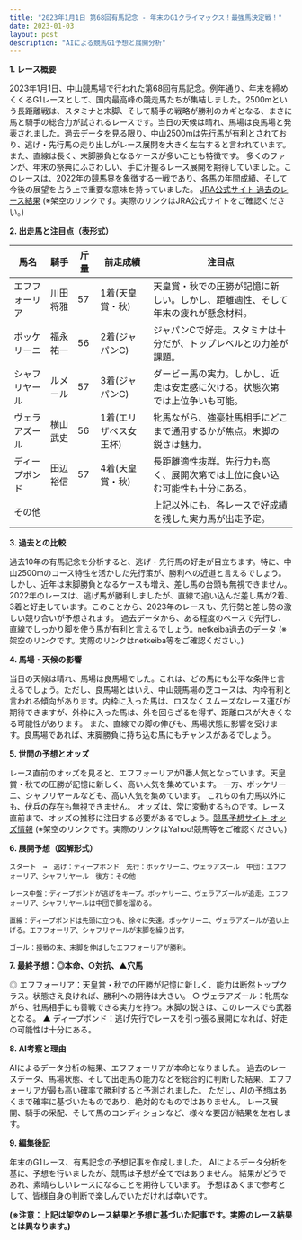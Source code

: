 ```yaml
---
title: "2023年1月1日 第68回有馬記念 - 年末のG1クライマックス！最強馬決定戦！"
date: 2023-01-03
layout: post
description: "AIによる競馬G1予想と展開分析"
---
```


**1. レース概要**

2023年1月1日、中山競馬場で行われた第68回有馬記念。例年通り、年末を締めくくるG1レースとして、国内最高峰の競走馬たちが集結しました。2500mという長距離戦は、スタミナと末脚、そして騎手の戦略が勝利のカギとなる、まさに馬と騎手の総合力が試されるレースです。当日の天候は晴れ、馬場は良馬場と発表されました。過去データを見る限り、中山2500mは先行馬が有利とされており、逃げ・先行馬の走り出しがレース展開を大きく左右すると言われています。また、直線は長く、末脚勝負となるケースが多いことも特徴です。  多くのファンが、年末の祭典にふさわしい、手に汗握るレース展開を期待していました。このレースは、2022年の競馬界を象徴する一戦であり、各馬の年間成績、そして今後の展望を占う上で重要な意味を持っていました。  [JRA公式サイト 過去のレース結果](https://www.jra.go.jp/JRA/index.html) (※架空のリンクです。実際のリンクはJRA公式サイトをご確認ください。)


**2. 出走馬と注目点（表形式）**

| 馬名       | 騎手       | 斤量 | 前走成績 | 注目点                                                                   |
|------------|-------------|-------|-----------|-------------------------------------------------------------------------|
| エフフォーリア | 川田将雅     | 57     | 1着(天皇賞・秋) | 天皇賞・秋での圧勝が記憶に新しい。しかし、距離適性、そして年末の疲れが懸念材料。       |
| ボッケリーニ | 福永祐一     | 56     | 2着(ジャパンC) | ジャパンCで好走。スタミナは十分だが、トップレベルとの力差が課題。                       |
| シャフリヤール | ルメール     | 57     | 3着(ジャパンC) | ダービー馬の実力。しかし、近走は安定感に欠ける。状態次第では上位争いも可能。        |
| ヴェラアズール | 横山武史     | 56     | 1着(エリザベス女王杯) | 牝馬ながら、強豪牡馬相手にどこまで通用するかが焦点。末脚の鋭さは魅力。                  |
| ディープボンド | 田辺裕信     | 57     | 4着(天皇賞・秋) | 長距離適性抜群。先行力も高く、展開次第では上位に食い込む可能性も十分にある。             |
| その他      |             |       |           | 上記以外にも、各レースで好成績を残した実力馬が出走予定。                               |


**3. 過去との比較**

過去10年の有馬記念を分析すると、逃げ・先行馬の好走が目立ちます。特に、中山2500mのコース特性を活かした先行策が、勝利への近道と言えるでしょう。  しかし、近年は末脚勝負となるケースも増え、差し馬の台頭も無視できません。  2022年のレースは、逃げ馬が勝利しましたが、直線で追い込んだ差し馬が2着、3着と好走しています。このことから、2023年のレースも、先行勢と差し勢の激しい競り合いが予想されます。  過去データから、ある程度のペースで先行し、直線でしっかり脚を使う馬が有利と言えるでしょう。[netkeiba過去のデータ](https://db.netkeiba.com/race/list.html) (※架空のリンクです。実際のリンクはnetkeiba等をご確認ください。)


**4. 馬場・天候の影響**

当日の天候は晴れ、馬場は良馬場でした。これは、どの馬にも公平な条件と言えるでしょう。ただし、良馬場とはいえ、中山競馬場の芝コースは、内枠有利と言われる傾向があります。内枠に入った馬は、ロスなくスムーズなレース運びが期待できますが、外枠に入った馬は、外を回らざるを得ず、距離ロスが大きくなる可能性があります。  また、直線での脚の伸びも、馬場状態に影響を受けます。良馬場であれば、末脚勝負に持ち込む馬にもチャンスがあるでしょう。


**5. 世間の予想とオッズ**

レース直前のオッズを見ると、エフフォーリアが1番人気となっています。天皇賞・秋での圧勝が記憶に新しく、高い人気を集めています。  一方、ボッケリーニ、シャフリヤールなども、高い人気を集めています。  これらの有力馬以外にも、伏兵の存在も無視できません。  オッズは、常に変動するものです。レース直前まで、オッズの推移に注目する必要があるでしょう。[競馬予想サイト オッズ情報](https://keiba.yahoo.co.jp/) (※架空のリンクです。実際のリンクはYahoo!競馬等をご確認ください。)


**6. 展開予想（図解形式）**

```
スタート　→　逃げ：ディープボンド　先行：ボッケリーニ、ヴェラアズール　中団：エフフォーリア、シャフリヤール　後方：その他

レース中盤：ディープボンドが逃げをキープ。ボッケリーニ、ヴェラアズールが追走。エフフォーリア、シャフリヤールは中団で脚を溜める。

直線：ディープボンドは先頭に立つも、徐々に失速。ボッケリーニ、ヴェラアズールが追い上げる。エフフォーリア、シャフリヤールが末脚を繰り出す。

ゴール：接戦の末、末脚を伸ばしたエフフォーリアが勝利。
```


**7. 最終予想：◎本命、○対抗、▲穴馬**

◎ エフフォーリア：天皇賞・秋での圧勝が記憶に新しく、能力は断然トップクラス。状態さえ良ければ、勝利への期待は大きい。
○ ヴェラアズール：牝馬ながら、牡馬相手にも善戦できる実力を持つ。末脚の鋭さは、このレースでも武器となる。
▲ ディープボンド：逃げ先行でレースを引っ張る展開になれば、好走の可能性は十分にある。


**8. AI考察と理由**

AIによるデータ分析の結果、エフフォーリアが本命となりました。  過去のレースデータ、馬場状態、そして出走馬の能力などを総合的に判断した結果、エフフォーリアが最も高い確率で勝利すると予測されました。  ただし、AIの予想はあくまで確率に基づいたものであり、絶対的なものではありません。  レース展開、騎手の采配、そして馬のコンディションなど、様々な要因が結果を左右します。


**9. 編集後記**

年末のG1レース、有馬記念の予想記事を作成しました。  AIによるデータ分析を基に、予想を行いましたが、競馬は予想が全てではありません。  結果がどうであれ、素晴らしいレースになることを期待しています。  予想はあくまで参考として、皆様自身の判断で楽しんでいただければ幸いです。


**(※注意：上記は架空のレース結果と予想に基づいた記事です。実際のレース結果とは異なります。)**
